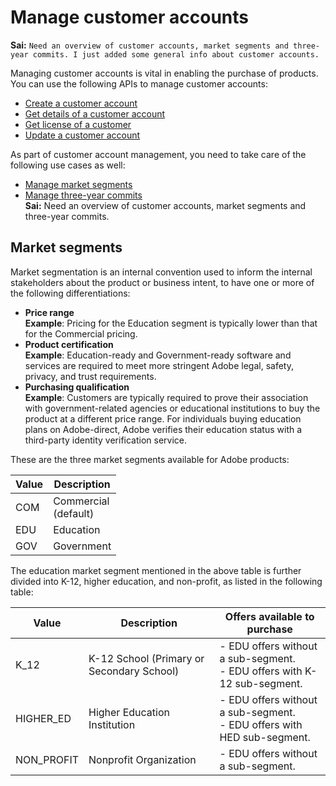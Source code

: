 # Manage customer accounts

**Sai:** `Need an overview of customer accounts, market segments and three-year commits. I just added some general info about customer accounts.`

Managing customer accounts is vital in enabling the purchase of products. You can use the following APIs to manage customer accounts:

- [Create a customer account](./create_customer_account.md)
- [Get details of a customer account](./get_customer_account.md)
- [Get license of a customer](./get_licenses.md)
- [Update a customer account](./update_customer_account.md)

As part of customer account management, you need to take care of the following use cases as well:

- [Manage market segments](./market_segment.md)
- [Manage three-year commits](./three_year_commit.md)<br/>
  **Sai:** Need an overview of customer accounts, market segments and three-year commits.

## Market segments

Market segmentation is an internal convention used to inform the internal stakeholders about the product or business intent, to have one or more of the following differentiations:

- **Price range**<br/>
  **Example**: Pricing for the Education segment is typically lower than that for the Commercial pricing.
- **Product certification**<br/>
  **Example**: Education-ready and Government-ready software and services are required to meet more stringent Adobe legal, safety, privacy, and trust requirements.
- **Purchasing qualification**<br/>
  **Example**: Customers are typically required to prove their association with government-related agencies or educational institutions to buy the product at a different price range. For individuals buying education plans on Adobe-direct, Adobe verifies their education status with a third-party identity verification service.

These are the three market segments available for Adobe products:

| Value | Description                 |
| ----- | --------------------------- |
| COM   | Commercial <br /> (default) |
| EDU   | Education                   |
| GOV   | Government                  |

The education market segment mentioned in the above table is further divided into K-12, higher education, and non-profit, as listed in the following table:

| Value      | Description                               | Offers available to purchase                                                   |
| ---------- | ----------------------------------------- | ------------------------------------------------------------------------------ |
| K_12       | K-12 School (Primary or Secondary School) | - EDU offers without a sub-segment. <br /> - EDU offers with K-12 sub-segment. |
| HIGHER_ED  | Higher Education Institution              | - EDU offers without a sub-segment. <br /> - EDU offers with HED sub-segment.  |
| NON_PROFIT | Nonprofit Organization                    | - EDU offers without a sub-segment.                                            |
